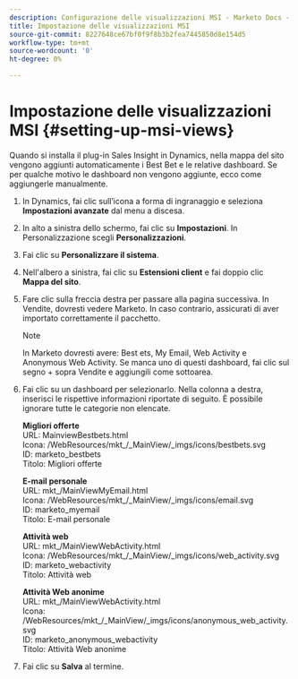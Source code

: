 ```yaml
---
description: Configurazione delle visualizzazioni MSI - Marketo Docs - Documentazione del prodotto
title: Impostazione delle visualizzazioni MSI
source-git-commit: 8227648ce67bf0f9f8b3b2fea7445850d8e154d5
workflow-type: tm+mt
source-wordcount: '0'
ht-degree: 0%

---
```


# Impostazione delle visualizzazioni MSI {#setting-up-msi-views}

Quando si installa il plug-in Sales Insight in Dynamics, nella mappa del sito vengono aggiunti automaticamente i Best Bet e le relative dashboard. Se per qualche motivo le dashboard non vengono aggiunte, ecco come aggiungerle manualmente.

1. In Dynamics, fai clic sull’icona a forma di ingranaggio e seleziona **Impostazioni avanzate** dal menu a discesa.

1. In alto a sinistra dello schermo, fai clic su **Impostazioni**. In Personalizzazione scegli **Personalizzazioni**.

1. Fai clic su **Personalizzare il sistema**.

1. Nell&#39;albero a sinistra, fai clic su **Estensioni client** e fai doppio clic **Mappa del sito**.

1. Fare clic sulla freccia destra per passare alla pagina successiva. In Vendite, dovresti vedere Marketo. In caso contrario, assicurati di aver importato correttamente il pacchetto.

   >[!NOTE]
   >
   >In Marketo dovresti avere: Best ets, My Email, Web Activity e Anonymous Web Activity. Se manca uno di questi dashboard, fai clic sul segno + sopra Vendite e aggiungili come sottoarea.

1. Fai clic su un dashboard per selezionarlo. Nella colonna a destra, inserisci le rispettive informazioni riportate di seguito. È possibile ignorare tutte le categorie non elencate.

   **Migliori offerte**</br>
URL: MainviewBestbets.html</br>
Icona: /WebResources/mkt_/_MainView/_imgs/icons/bestbets.svg</br>
ID: marketo_bestbets</br>
Titolo: Migliori offerte

   **E-mail personale**</br>
URL: mkt_/MainViewMyEmail.html</br>
Icona: /WebResources/mkt_/_MainView/_imgs/icons/email.svg</br>
ID: marketo_myemail</br>
Titolo: E-mail personale

   **Attività web**</br>
URL: mkt_/MainViewWebActivity.html</br>
Icona: /WebResources/mkt_/_MainView/_imgs/icons/web_activity.svg</br>
ID: marketo_webactivity</br>
Titolo: Attività web

   **Attività Web anonime**</br>
URL: mkt_/MainViewWebActivity.html</br>
Icona: /WebResources/mkt_/_MainView/_imgs/icons/anonymous_web_activity.svg</br>
ID: marketo_anonymous_webactivity</br>
Titolo: Attività Web anonime

1. Fai clic su **Salva** al termine.

